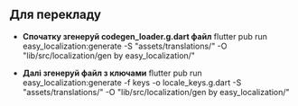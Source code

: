 ## Для перекладу

- **Спочатку згенеруй codegen_loader.g.dart файл** flutter pub run easy_localization:generate -S "assets/translations/" -O "lib/src/localization/gen by easy_localization/"

- **Далі згенеруй файл з ключами** flutter pub run easy_localization:generate -f keys -o locale_keys.g.dart -S "assets/translations/" -O "lib/src/localization/gen by easy_localization/"
